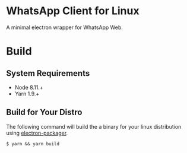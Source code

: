 # WhatsApp Client for Linux
A minimal electron wrapper for WhatsApp Web.

# Build
## System Requirements
* Node 8.11.+
* Yarn 1.9.+

## Build for Your Distro
The following command will build the a binary for your linux distribution using [electron-packager](https://github.com/electron-userland/electron-packager).
```
$ yarn && yarn build
```
